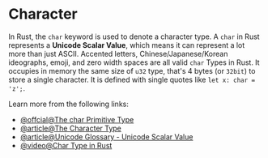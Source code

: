 # Character

In Rust, the `char` keyword is used to denote a character type. A `char` in Rust represents a **Unicode Scalar Value**, which means it can represent a lot more than just ASCII. Accented letters, Chinese/Japanese/Korean ideographs, emoji, and zero width spaces are all valid `char` Types in Rust. It occupies in memory the same size of `u32` type, that's 4 bytes (or `32bit`) to store a single character. It is defined with single quotes like `let x: char = 'z';`.

Learn more from the following links:

- [@offcial@The char Primitive Type](https://doc.rust-lang.org/std/primitive.char.html)
- [@article@The Character Type](https://rust-book.cs.brown.edu/ch03-02-data-types.html#the-character-type)
- [@article@Unicode Glossary - Unicode Scalar Value](https://www.unicode.org/glossary/#unicode_scalar_value)
- [@video@Char Type in Rust](https://www.youtube.com/watch?v=NZaEinuVPVg&pp=ygURY2hhciB0eXBlIGluIHJ1c3Q%3D)
